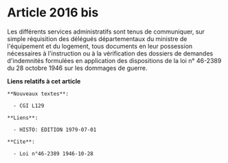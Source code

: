 # Article 2016 bis

Les différents services administratifs sont tenus de communiquer, sur simple réquisition des délégués départementaux du
ministre de l'équipement et du logement, tous documents en leur possession nécessaires à l'instruction ou à la vérification
des dossiers de demandes d'indemnités formulées en application des dispositions de la loi n° 46-2389 du 28 octobre 1946 sur
les dommages de guerre.

**Liens relatifs à cet article**

	**Nouveaux textes**:

	  - CGI L129

	**Liens**:

	  - HISTO: EDITION 1979-07-01

	**Cite**:

	  - Loi n°46-2389 1946-10-28
